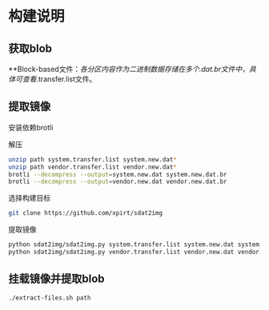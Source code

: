 # 构建说明

## 获取blob

**Block-based文件：**各分区内容作为二进制数据存储在多个*.dat.br文件中，具体可查看*.transfer.list文件。

## 提取镜像

安装依赖brotli

解压

```sh
unzip path system.transfer.list system.new.dat*
unzip path vendor.transfer.list vendor.new.dat*
brotli --decompress --output=system.new.dat system.new.dat.br
brotli --decompress --output=vendor.new.dat vendor.new.dat.br
```

选择构建目标

```sh
git clone https://github.com/xpirt/sdat2img
```

提取镜像

```sh
python sdat2img/sdat2img.py system.transfer.list system.new.dat system.img
python sdat2img/sdat2img.py vendor.transfer.list vendor.new.dat vendor.img
```

## 挂载镜像并提取blob

```sh
./extract-files.sh path
```